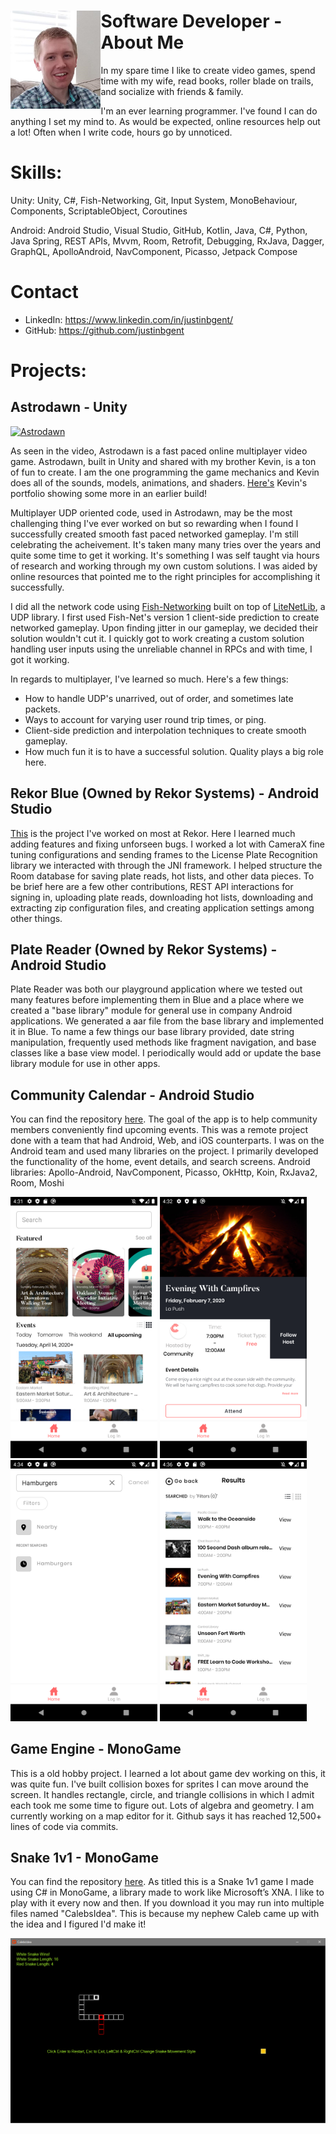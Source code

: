 <h1><img align="left" height="157" style="background:none; border:none; box-shadow:none;" src="Me.png">Software Developer - About Me</h1>
In my spare time I like to create video games, spend time with my wife, read books, roller blade on trails, and socialize with friends & family.

I'm an ever learning programmer. I've found I can do anything I set my mind to. As would be expected, online resources help out a lot! Often when I write code, hours go by unnoticed.

# Skills:
Unity:
Unity, C#, Fish-Networking, Git, Input System, MonoBehaviour, Components, ScriptableObject, Coroutines

Android:
Android Studio, Visual Studio, GitHub, Kotlin, Java, C#, Python, Java Spring, REST APIs, Mvvm, Room, Retrofit, Debugging, RxJava, Dagger, GraphQL, ApolloAndroid, NavComponent, Picasso, Jetpack Compose

# Contact
- LinkedIn: https://www.linkedin.com/in/justinbgent/
- GitHub: https://github.com/justinbgent

# Projects:
## Astrodawn - Unity
[![Astrodawn](https://github.com/justinbgent/justinbgent.github.io/assets/50253022/5c6c8577-9fba-4d77-bd22-05723dad25f6)](https://www.youtube.com/watch?v=bsVMCfSxPXY "Astrodawn")

As seen in the video, Astrodawn is a fast paced online multiplayer video game. Astrodawn, built in Unity and shared with my brother Kevin, is a ton of fun to create. I am the one programming the game mechanics and Kevin does all of the sounds, models, animations, and shaders. [Here's](http://www.kevingent.com/p_si.html) Kevin's portfolio showing some more in an earlier build!

Multiplayer UDP oriented code, used in Astrodawn, may be the most challenging thing I've ever worked on but so rewarding when I found I successfully created smooth fast paced networked gameplay. I'm still celebrating the acheivement. It's taken many many tries over the years and quite some time to get it working. It's something I was self taught via hours of research and working through my own custom solutions. I was aided by online resources that pointed me to the right principles for accomplishing it successfully.

I did all the network code using [Fish-Networking](https://fish-networking.gitbook.io/docs/) built on top of [LiteNetLib](https://github.com/RevenantX/LiteNetLib), a UDP library. I first used Fish-Net's version 1 client-side prediction to create networked gameplay. Upon finding jitter in our gameplay, we decided their solution wouldn't cut it. I quickly got to work creating a custom solution handling user inputs using the unreliable channel in RPCs and with time, I got it working.

In regards to multiplayer, I've learned so much. Here's a few things:
- How to handle UDP's unarrived, out of order, and sometimes late packets.
- Ways to account for varying user round trip times, or ping. 
- Client-side prediction and interpolation techniques to create smooth gameplay.
- How much fun it is to have a successful solution. Quality plays a big role here.

## Rekor Blue (Owned by Rekor Systems) - Android Studio
[This](https://play.google.com/store/apps/details?id=ai.rekor.rekorblue) is the project I've worked on most at Rekor. Here I learned much adding features and fixing unforseen bugs. I worked a lot with CameraX fine tuning configurations and sending frames to the License Plate Recognition library we interacted with through the JNI framework. I helped structure the Room database for saving plate reads, hot lists, and other data pieces. To be brief here are a few other contributions, REST API interactions for signing in, uploading plate reads, downloading hot lists, downloading and extracting zip configuration files, and creating application settings among other things.

## Plate Reader (Owned by Rekor Systems) - Android Studio
Plate Reader was both our playground application where we tested out many features before implementing them in Blue and a place where we created a "base library" module for general use in company Android applications. We generated a aar file from the base library and implemented it in Blue. To name a few things our base library provided, date string manipulation, frequently used methods like fragment navigation, and base classes like a base view model. I periodically would add or update the base library module for use in other apps.

## Community Calendar - Android Studio
You can find the repository [here](https://github.com/Lambda-School-Labs/community-calendar-android). The goal of the app is to help community members conveniently find upcoming events. This was a remote project done with a team that had Android, Web, and iOS counterparts. I was on the Android team and used many libraries on the project. I primarily developed the functionality of the home, event details, and search screens.
Android libraries: Apollo-Android, NavComponent, Picasso, OkHttp, Koin, RxJava2, Room, Moshi

<img src="MainScreen.png" width = "235"/> <img src="Campfire.png" width = "235"/> <img src="Search.png" width = "235"/> <img src="Results.png" width = "235"/>

## Game Engine - MonoGame
This is a old hobby project. I learned a lot about game dev working on this, it was quite fun. I've built collision boxes for sprites I can move around the screen. It handles rectangle, circle, and triangle collisions in which I admit each took me some time to figure out. Lots of algebra and geometry. I am currently working on a map editor for it. Github says it has reached 12,500+ lines of code via commits.

## Snake 1v1 - MonoGame
You can find the repository [here](https://github.com/justinbgent/FirstGame). As titled this is a Snake 1v1 game I made using C# in MonoGame, a library made to work like Microsoft’s XNA. I like to play with it every now and then. If you download it you may run into multiple files named "CalebsIdea". This is because my nephew Caleb came up with the idea and I figured I'd make it!

<img src="Snake1v1.png" />
